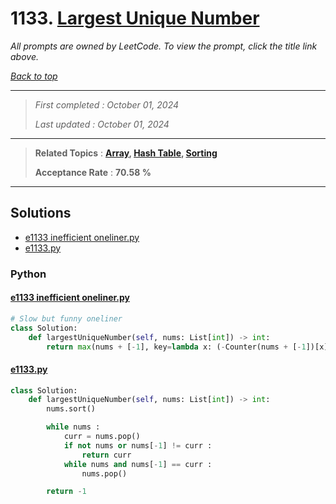 # 1133. [Largest Unique Number](<https://leetcode.com/problems/largest-unique-number>)

*All prompts are owned by LeetCode. To view the prompt, click the title link above.*

*[Back to top](<../README.md>)*

------

> *First completed : October 01, 2024*
>
> *Last updated : October 01, 2024*

------

> **Related Topics** : **[Array](<by_topic/Array.md>), [Hash Table](<by_topic/Hash Table.md>), [Sorting](<by_topic/Sorting.md>)**
>
> **Acceptance Rate** : **70.58 %**

------

## Solutions

- [e1133 inefficient oneliner.py](<../my-submissions/e1133 inefficient oneliner.py>)
- [e1133.py](<../my-submissions/e1133.py>)
### Python
#### [e1133 inefficient oneliner.py](<../my-submissions/e1133 inefficient oneliner.py>)
```Python
# Slow but funny oneliner
class Solution:
    def largestUniqueNumber(self, nums: List[int]) -> int:
        return max(nums + [-1], key=lambda x: (-Counter(nums + [-1])[x], x))

```

#### [e1133.py](<../my-submissions/e1133.py>)
```Python
class Solution:
    def largestUniqueNumber(self, nums: List[int]) -> int:
        nums.sort()

        while nums :
            curr = nums.pop()
            if not nums or nums[-1] != curr :
                return curr
            while nums and nums[-1] == curr :
                nums.pop()

        return -1

```

